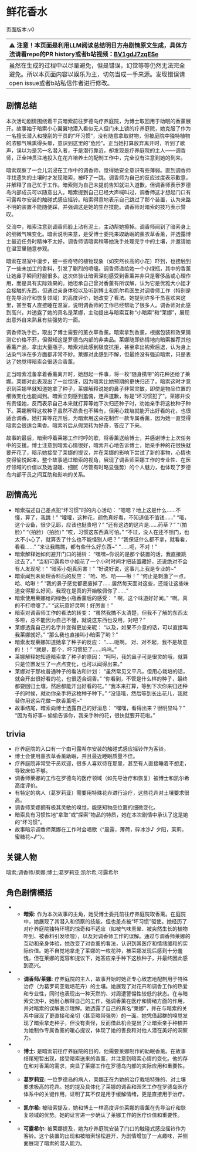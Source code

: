 # 鲜花香水
页面版本:v0
 

| :warning: 注意！本页面是利用LLM阅读总结明日方舟剧情原文生成，具体方法请看repo的PR history或者b站视频：[BV1gdJ7zqESe](https://www.bilibili.com/video/BV1gdJ7zqESe/)         |
|:----------------------------|
| 虽然在生成的过程中以尽量避免，但是错误，幻觉等等仍然无法完全避免。所以本页面内容以娱乐为主，切勿当成一手来源。发现错误请open issue或者b站私信作者进行修改。|



## 剧情总结
本次活动剧情围绕着干员暗索前往罗德岛疗养庭院，为博士取回用于助眠的香薰展开。故事始于暗索小心翼翼地潜入看似无人但门未上锁的疗养庭院，她克服了作为一名擅长潜入和搜刮的干员的“坏习惯”，没有随意拿取财物，但被庭院中独特植物的浓郁气味熏得头晕，意识到这里的“危险”。正当她打算放弃离开时，听到了歌声，误以为是另一名潜入者，于是潜行靠近，却发现是疗养庭院的主人——调香师，正全神贯注地投入在花卉培养土的配制工作中，完全没有注意到她的到来。

暗索观察了一会儿沉浸在工作中的调香师，觉得她安全意识有些薄弱。直到调香师寻找遗失的土壤时才发现暗索，被吓了一跳。调香师为自己的反应过度表示歉意，并解释了自己忙于工作。暗索则为自己未提前告知就进入道歉，但调香师表示罗德岛内部成员可以随意出入。暗索提到自己已经大声喊叫过，调香师这才想起门口有可露希尔安装的触碰式感应摇铃。暗索得意地表示自己跳过了那个装置，认为来路不明的装置不能随便踩，并强调这是她的生存技能。调香师对暗索的技巧表示赞叹。

交流中，暗索注意到调香师脸上沾有泥土，主动帮她擦掉。调香师闻到了暗索身上的细微气味变化。暗索说明来意，是受博士委托来取助眠的薰衣草香薰，并透露博士最近任务时精神不太好。调香师请暗索稍等她洗手处理完手中的土壤，并邀请她在温室里随意参观。

暗索在温室中漫步，被一些奇特的植物现象（如突然长高的小花）吓到，也接触到了一些未加工的香料，引发了剧烈的喷嚏。调香师递给她一个小绿瓶，其中的香薰让她鼻子瞬间舒服很多。这次体验让暗索深刻感受到香薰并非只是奢侈品或心理作用，而是具有实际效果的。她坦承自己曾对香薰有所误解，认为它是优雅大小姐才会接触的东西，但通过亲身体验以及听到博士和凯尔希医生对调香师工作（特别是在先导治疗和恢复领域）的高度评价，她改变了看法。她提到许多干员喜欢来这里，甚至有人直接睡在温室，说明调香师的工作已经帮助了很多人。调香师对此感到高兴，并透露了她的真名是莱娜，主动提出与暗索互称“小暗索”和“莱娜”，展现出意外自来熟且有些强势的一面。

调香师洗手后，取出了博士需要的薰衣草香薰。暗索拿到香薰，根据包装和效果猜测它价格不菲，但得知这是罗德岛内部的非卖品。莱娜随即热情地向暗索推荐其他香薰产品，拿出大量瓶子。暗索对此感到极度抗拒，甚至拿出钩索后退，认为身上沾染气味在多方面都非常不妙。莱娜对此感到不解，但最终没有强迫暗索，只是表达了她觉得暗索会很适合香薰。

正当暗索准备拿着香薰离开时，她想起一件事，将一枚“随身携带”的花种还给了莱娜。莱娜对此表现出了一丝惊讶，因为暗索比她预期的更快归还了。暗索这时才意识到莱娜早就知道她拿了种子，莱娜解释说她的鼻子非常灵敏，即使是物品位置的细微变化也能闻到。暗索立刻感到羞愧，连声道歉，称是“坏习惯犯了”。莱娜并没有责怪她，反而表示自己本来就打算等她下次归还种子时，劝她亲手将这枚种子种下。莱娜解释这枚种子虽然不昂贵也不稀有，但用心栽培就能开出好看的花，也很适合调香。她打算等花开后，为暗索用这朵花制作一款专属香薰，因为她一直觉得暗索会很适合熏香。暗索听后从假哭转为好奇，答应了下来。

故事的最后，暗索哼着莱娜工作时哼的歌，将香薰送给博士，并感谢博士上次任务中的支援。博士注意到暗索心情很好，暗索开心地告诉博士，她亲手种的花很快就要开花了，暗示她接受了莱娜的提议，并在莱娜的影响下尝试了新的事物，心情也变得愉悦起来。整个故事通过暗索的视角，展现了调香师莱娜工作的专业性、在医疗领域的价值以及她温暖、细腻（尽管有时略显强势）的个人魅力，也体现了罗德岛内部干员之间互助和影响的关系。
## 剧情高光
*   暗索描述自己差点犯“坏习惯”时的内心活动：
    “嗯嗯？地上这是什么......不懂，算了，我跳！”
    “嚯嚯，这种花，颜色真好看，不知道值不值钱......”
    “哦，这个设备，很少见耶，应该也挺贵吧？”
    “还有这边的这片是......药草？”
    “（拍脸）”
    “（拍脸）（拍脸）”
    “哎，习惯这东西真可怕。”
    “不过，没人在还不锁门，也太不小心了，就算丢了什么也不能怪别人吧？”
    “我保证什么都不拿，就看看，看看......”
    “来让我瞧瞧，都有些什么好东西~”
    “......呃，不对！”
*   暗索解释她如何避开门口的摇铃：
    “嘿嘿~你说的是那个装置的话，我直接跳过去了。”
    “当初可露希尔小姐花了一个小时时间才把装置藏好，还说绝对不会有人发现呢！”
    “暗索小姐真厉害！”
    “好说好说，这事儿上我是专业的~”
*   暗索闻到未处理香料后的反应：
    “哈、哈、哈——啾！”
    “何止是刺激了一点，哈、哈啾！”
    “我的鼻子感觉都要废掉了......居然每天面对这些，还能让这些味道变得那么好闻，我现在是真的开始敬佩你了......”
*   暗索使用莱娜给的绿色小瓶香薰后的感受：
    “ 啊，这个味道好好闻。”
    “啊。真的不打喷嚏了。”
    “这玩意好灵啊！好厉害！”
*   暗索对调香师工作的看法的转变：
    “虽然我搞不太清楚，但我不了解的东西太多啦，总不能因为自己不懂，就说这东西也没用，对吧？”
*   莱娜透露自己的名字并变得更加亲昵：
    “以及，如果不介意的话，可以直接叫我莱娜就好。”
    “那么我也直接叫小暗索了哟？”
*   暗索发现莱娜知道她拿了种子的反应：
    “......呃啊。 对、对不起，我不是故意的！！”
    “就是，那个，坏习惯犯了......呜呜。”
*   莱娜解释她知道暗索拿了种子的原因：
    “呵呵，我的鼻子可是很灵的哦，就算只是位置发生了一点点变化，也可以闻得出来。”
*   莱娜对于那枚普通种子的看法和计划：
    “虽然常见又平凡，但用心栽培的话，就会开出很好看的花，也很适合调香。”
    “你看到，不管是什么样的种子，最终都要回归土壤，然后都能开出好看的花。”
    “我本来打算，等到下次你来归还种子的时候，就劝你亲手将这枚种子种下。”
    “没错哦，然后等到长出花儿，我就替你用这朵花做一款香薰吧~”
*   故事结尾，暗索向博士透露自己的好消息：
    “嘿嘿，看得出来？很明显吗？”
    “因为有好事~ 偷偷告诉你，我亲手种的花，很快就要开花啦。”
## trivia
*   疗养庭院的入口有一个由可露希尔安装的触碰式感应摇铃作为客铃。
*   博士会使用薰衣草香薰助眠，并且最近睡眠质量不佳。
*   疗养庭院非常受干员欢迎，很多人喜欢待在那里，甚至有人直接睡着不想走，导致床位不够。
*   调香师莱娜的工作在罗德岛的医疗领域（如先导治疗和恢复）被博士和凯尔希高度评价。
*   有特定的病人（葛罗莉亚）需要用特殊花卉进行治疗，这些花卉对土壤要求很高。
*   调香师莱娜拥有极其灵敏的嗅觉，能感知物品位置的细微变化。
*   暗索具有习惯性地“拿取”或“探索”物品的特质，她在本次剧情中承认了这是她的“坏习惯”。
*   故事暗示调香师莱娜在工作时会唱歌（“晨露，薄荷，碎冰沙♪ 夕阳，茉莉，蜜糖花~♪”）。
## 关键人物
暗索;调香师/莱娜;博士;葛罗莉亚;凯尔希;可露希尔
## 角色剧情概括
-   *   **暗索:** 作为本次故事的主角，她受博士委托前往疗养庭院取香薰。在庭院中，她展现了其潜入和侦察的技能，但也差点被“坏习惯”驱使。她经历了对疗养庭院独特环境的惊奇和不适应（如被气味熏晕、被突然生长的植物吓到、被香料引发喷嚏），以及对调香师工作的误解。通过与调香师莱娜的互动和亲身体验，她改变了对香薰的看法，认识到其医疗和情绪缓和的实际价值。她不自觉地拿走了莱娜的一枚花种，被莱娜发现后感到十分羞愧，但在莱娜的宽容和提议下，她答应亲手种下这枚种子，并最终因此感到高兴。
-   *   **调香师/莱娜:** 疗养庭院的主人，故事开始时她正专心致志地配制用于特殊治疗（为葛罗莉亚栽培花卉）的土壤。她展现了对花卉和调香工作的热爱和专业性，同时也表现出一种天然的、对周遭警惕性较低的状态。在与暗索交流中，她耐心解释自己的工作，强调香薰在医疗和情绪方面的作用，并对暗索的误解表示理解。她透露了自己的真名“莱娜”，并在与暗索的关系中展现了更直接和亲切（甚至略带强势）的一面。她凭借超群的嗅觉发现了暗索拿走种子，但没有责怪，反而借此机会提出了让暗索亲手种植并为她制作专属香薰的暖心提议，体现了她的善良和对他人潜在美好的洞察力。
-   *   **博士:** 是暗索前往疗养庭院的目的，他需要莱娜制作的助眠香薰。在故事结尾短暂出现，接受暗索送来的香薰，并注意到暗索心情的变化。他的存在和对香薰的需求，突显了莱娜工作在罗德岛内部的实际应用和重要性。
-   *   **葛罗莉亚:** 一位罗德岛的病人，莱娜正在为她的治疗栽培特殊的、对土壤要求极高的花卉。她的提及具体化了莱娜的调香和园艺工作在罗德岛医疗体系中的关键作用，证明了其不仅是用于缓解情绪，更是直接用于治疗。
-   *   **凯尔希:** 被暗索提及，她和博士一样高度评价莱娜的香薰在先导治疗和恢复领域的优势。她的证言进一步确认了莱娜工作的医疗价值和重要性。
-   *   **可露希尔:** 被莱娜提及，她为疗养庭院安装了门口的触碰式感应摇铃作为客铃。这个装置的出现和被暗索轻松避开，为剧情增加了一点趣味，并侧面展现了暗索的潜入能力。